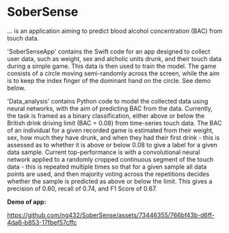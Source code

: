 # SoberSense
... is an application aiming to predict blood alcohol concentration (BAC) from touch data.

'SoberSenseApp' contains the Swift code for an app designed to collect user data, such as weight, sex and alcholic units drunk, and their touch data during a simple game. This data is then used to train the model. The game consists of a circle moving semi-randomly across the screen, while the aim is to keep the index finger of the dominant hand on the circle. See demo below. 

'Data_analysis' contains Python code to model the collected data using neural networks, with the aim of predicting BAC from the data. Currently, the task is framed as a binary classification, either above or below the British drink driving limit (BAC = 0.08) from time-series touch data. The BAC of an individual for a given recorded game is estimated from their weight, sex, how much they have drunk, and when they had their first drink - this is assessed as to whether it is above or below 0.08 to give a label for a given data sample. Current top-performance is with a convolutional neural network applied to a randomly cropped continuous segment of the touch data - this is repeated multiple times so that for a given sample all data points are used, and then majority voting across the repetitions decides whether the sample is predicted as above or below the limit. This gives a precision of 0.60, recall of 0.74, and F1 Score of 0.67. 



**Demo of app:**

https://github.com/ng432/SoberSense/assets/73446355/766bf43b-d6ff-4da6-b853-17fbef57cffc







